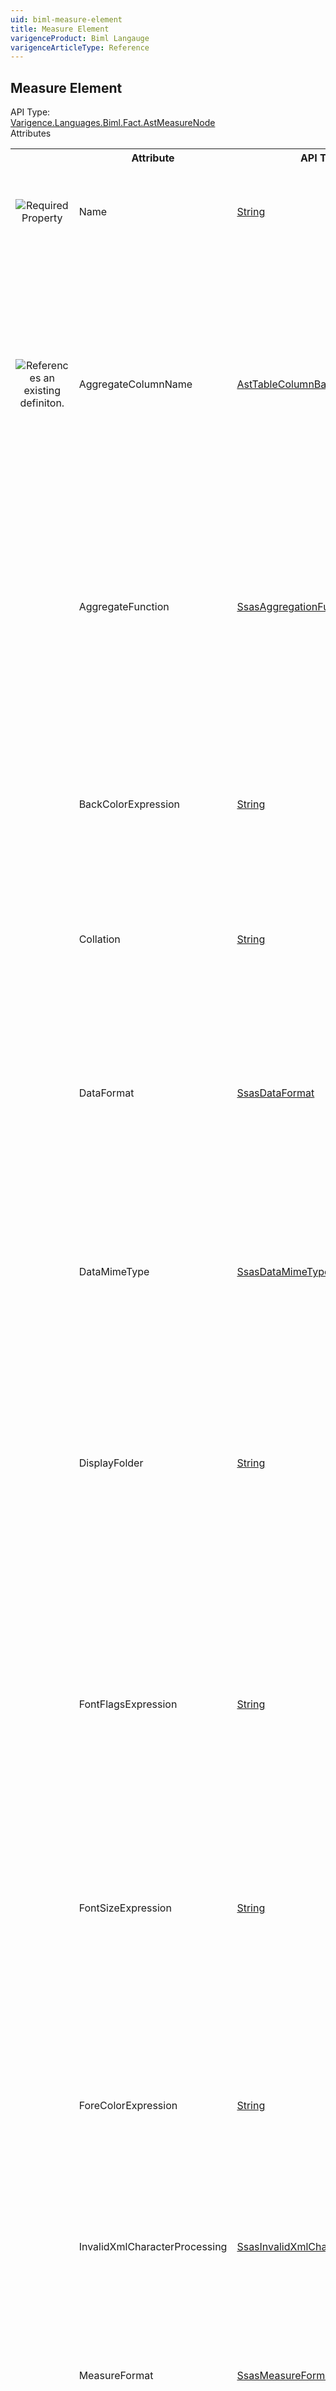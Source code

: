 ```yaml
---
uid: biml-measure-element
title: Measure Element
varigenceProduct: Biml Langauge
varigenceArticleType: Reference
---
```

## Measure Element<div class="AssemblyInfoGroup"><div class="CrossReferenceGroup"><div class="CrossReferenceHeader">API Type:</div><div class="CrossReferenceValue"><a href="../api-reference/Varigence.Languages.Biml.Fact.AstMeasureNode.html">Varigence.Languages.Biml.Fact.AstMeasureNode</a></div></div></div><div class="AttributeGroup"><div class="AttributeGroupHeader">Attributes</div><table id="AttributeList" class="AttributeList"><tbody><tr><th class="AttributeIconColumnHeader">&nbsp;</th><th class="AttributeNameColumnHeader">Attribute</th><th class="AttributeTypeColumnHeader">API Type</th><th class="AttributeDefaultColumnHeader">Default</th><th class="AttributeSummaryColumnHeader">Description</th></tr><tr class="ad0"><td align="center" class="AttributeIcon"><img title="Required Property" src="attributeRequired.png"></td><td class="AttributeName">Name</td><td class="AttributeType"><a href="https://msdn.microsoft.com/en-us/library/System.String.aspx">String</a></td><td class="AttributeDefault">&nbsp;</td><td class="AttributeSummary"><div class ="SummaryItem">Specifies the name of the object.  This name can be used to reference this object from anywhere else in the program.</div></td></tr><tr class="ad1"><td align="center" class="AttributeIcon"><img title="References an existing definiton." src="attributeReference.png"></td><td class="AttributeName">AggregateColumnName</td><td class="AttributeType"><a href="../api-reference/Varigence.Languages.Biml.Table.AstTableColumnBaseNode.html">AstTableColumnBaseNode</a></td><td class="AttributeDefault">&nbsp;</td><td class="AttributeSummary"><div class ="SummaryItem">In cases where a custom MDX expression is not supplied for the measure, an aggregate column is selected to supply the measure value from the underlying data source. Whichever aggregate column is selected will undergo the operation specified by the Aggregate Function property when the measure value is computed for a given query.</div></td></tr><tr class="ad0"><td align="center" class="AttributeIcon"><img title="" src="attribute.png"></td><td class="AttributeName">AggregateFunction</td><td class="AttributeType"><a href="../api-reference/Varigence.Languages.Biml.Cube.SsasAggregationFunction.html">SsasAggregationFunction</a></td><td class="AttributeDefault">Sum</td><td class="AttributeSummary"><div class ="SummaryItem">In cases where a custom MDX expression is not supplied for the measure, an Aggregate Function is the operation that will be applied to the column specified by the Aggregate Column property when the measure value is computed for a given query.</div></td></tr><tr class="ad1"><td align="center" class="AttributeIcon"><img title="" src="attribute.png"></td><td class="AttributeName">BackColorExpression</td><td class="AttributeType"><a href="https://msdn.microsoft.com/en-us/library/System.String.aspx">String</a></td><td class="AttributeDefault">&nbsp;</td><td class="AttributeSummary"><div class ="SummaryItem">This value specifies the color-related display properties of the measure. Arbitrary MDX expressions can be used, and this information is sent to the OLAP client (such as Microsoft Excel) for rendering. It is up to the OLAP client to respect these settings.</div></td></tr><tr class="ad0"><td align="center" class="AttributeIcon"><img title="" src="attribute.png"></td><td class="AttributeName">Collation</td><td class="AttributeType"><a href="https://msdn.microsoft.com/en-us/library/System.String.aspx">String</a></td><td class="AttributeDefault">&nbsp;</td><td class="AttributeSummary"><div class ="SummaryItem">This value specifies which collation method is used by the measure.</div></td></tr><tr class="ad1"><td align="center" class="AttributeIcon"><img title="" src="attribute.png"></td><td class="AttributeName">DataFormat</td><td class="AttributeType"><a href="../api-reference/Varigence.Languages.Biml.Cube.SsasDataFormat.html">SsasDataFormat</a></td><td class="AttributeDefault">Unknown</td><td class="AttributeSummary"><div class ="SummaryItem">This value specifies the formatting requirements of the DataItem element. For the current versions of SQL Server Analysis Services (SSAS), only whitespace trimming is offered as an option. Future versions reserve the right to offer additional DataFormat options. The default setting is None.</div></td></tr><tr class="ad0"><td align="center" class="AttributeIcon"><img title="" src="attribute.png"></td><td class="AttributeName">DataMimeType</td><td class="AttributeType"><a href="../api-reference/Varigence.Languages.Biml.Cube.SsasDataMimeType.html">SsasDataMimeType</a></td><td class="AttributeDefault">None</td><td class="AttributeSummary"><div class ="SummaryItem">This value, where applicable, specifies the Multipurpose Internet Mail Extensions (MIME) type of the data represented by the DataItem element.</div></td></tr><tr class="ad1"><td align="center" class="AttributeIcon"><img title="" src="attribute.png"></td><td class="AttributeName">DisplayFolder</td><td class="AttributeType"><a href="https://msdn.microsoft.com/en-us/library/System.String.aspx">String</a></td><td class="AttributeDefault">&nbsp;</td><td class="AttributeSummary"><div class ="SummaryItem">This value specifies the folder in which the parent element is listed. The default setting is None. The display folder is used by the OLAP client, such as Microsoft Excel, to visualize the measure in context of the larger measure/dimension hierarchy. Display folders enable better organization of measures to ease the navigation of large cubes for end-user analysts.</div></td></tr><tr class="ad0"><td align="center" class="AttributeIcon"><img title="" src="attribute.png"></td><td class="AttributeName">FontFlagsExpression</td><td class="AttributeType"><a href="https://msdn.microsoft.com/en-us/library/System.String.aspx">String</a></td><td class="AttributeDefault">&nbsp;</td><td class="AttributeSummary"><div class ="SummaryItem">This value specifies the font-related display characteristics of the measure, such as font weight and style. Arbitrary MDX expressions can be used, and this information is sent to the OLAP client (such as Microsoft Excel) for rendering. It is up to the OLAP client to respect these settings.</div></td></tr><tr class="ad1"><td align="center" class="AttributeIcon"><img title="" src="attribute.png"></td><td class="AttributeName">FontSizeExpression</td><td class="AttributeType"><a href="https://msdn.microsoft.com/en-us/library/System.String.aspx">String</a></td><td class="AttributeDefault">&nbsp;</td><td class="AttributeSummary"><div class ="SummaryItem">This value specifies the font name to be used for the measure. Arbitrary MDX expressions can be used, and this information is sent to the OLAP client (such as Microsoft Excel) for rendering. It is up to the OLAP client to respect these settings.</div></td></tr><tr class="ad0"><td align="center" class="AttributeIcon"><img title="" src="attribute.png"></td><td class="AttributeName">ForeColorExpression</td><td class="AttributeType"><a href="https://msdn.microsoft.com/en-us/library/System.String.aspx">String</a></td><td class="AttributeDefault">&nbsp;</td><td class="AttributeSummary"><div class ="SummaryItem">This value specifies the color-related display properties of the measure. Arbitrary MDX expressions can be used, and this information is sent to the OLAP client (such as Microsoft Excel) for rendering. It is up to the OLAP client to respect these settings.</div></td></tr><tr class="ad1"><td align="center" class="AttributeIcon"><img title="" src="attribute.png"></td><td class="AttributeName">InvalidXmlCharacterProcessing</td><td class="AttributeType"><a href="../api-reference/Varigence.Languages.Biml.Cube.SsasInvalidXmlCharacterProcessing.html">SsasInvalidXmlCharacterProcessing</a></td><td class="AttributeDefault">Preserve</td><td class="AttributeSummary"><div class ="SummaryItem">This value determines how invalid XML characters in the source data are handled.</div></td></tr><tr class="ad0"><td align="center" class="AttributeIcon"><img title="" src="attribute.png"></td><td class="AttributeName">MeasureFormat</td><td class="AttributeType"><a href="../api-reference/Varigence.Languages.Biml.Cube.SsasMeasureFormat.html">SsasMeasureFormat</a></td><td class="AttributeDefault">Standard</td><td class="AttributeSummary"><div class ="SummaryItem">This value specifies the format string to be used for displaying data in the OLAP client, such as Microsoft Excel. While any Microsoft format string can be provided, several common format strings are offered for convenience.</div></td></tr><tr class="ad1"><td align="center" class="AttributeIcon"><img title="" src="attribute.png"></td><td class="AttributeName">NullProcessing</td><td class="AttributeType"><a href="../api-reference/Varigence.Languages.Biml.Cube.SsasNullProcessing.html">SsasNullProcessing</a></td><td class="AttributeDefault">Automatic</td><td class="AttributeSummary"><div class ="SummaryItem">This value specifies how null values are processed. The default value is Automatic.</div></td></tr><tr class="ad0"><td align="center" class="AttributeIcon"><img title="" src="attribute.png"></td><td class="AttributeName">SsasDataType</td><td class="AttributeType"><a href="../api-reference/Varigence.Languages.Biml.Cube.SsasDataType.html">SsasDataType</a></td><td class="AttributeDefault">Inherited</td><td class="AttributeSummary"><div class ="SummaryItem">This value specifies the type of the measure using the SQL Server Analysis Services (SSAS) type system.  Note that this type may differ from the type of the aggregate column in the underlying data source or the value computed by the specified expression. In those cases, a type cast will automatically be performed on the basis of this property setting when the types are compatible.</div></td></tr><tr class="ad1"><td align="center" class="AttributeIcon"><img title="" src="attribute.png"></td><td class="AttributeName">Trimming</td><td class="AttributeType"><a href="../api-reference/Varigence.Languages.Biml.Cube.SsasTrimming.html">SsasTrimming</a></td><td class="AttributeDefault">Right</td><td class="AttributeSummary"><div class ="SummaryItem">This value specifies how data from the data source is trimmed. The default setting is Right.</div></td></tr><tr class="ad0"><td align="center" class="AttributeIcon"><img title="" src="attribute.png"></td><td class="AttributeName">Visible</td><td class="AttributeType"><a href="https://msdn.microsoft.com/en-us/library/System.Boolean.aspx">Boolean</a></td><td class="AttributeDefault">true</td><td class="AttributeSummary"><div class ="SummaryItem">This value specifies whether the parent element measure is visible. The default value is True.</div></td></tr></tbody></table></div><div class="ChildGroup">### Singleton Children<table id="ChildList" class="ChildList"><tbody><tr><th class="ChildIconColumnHeader">&nbsp;</th><th class="ChildNameColumnHeader">Child</th><th class="ChildTypeColumnHeader">API Type</th><th class="ChildSummaryColumnHeader">Description</th></tr><tr class="cd0"><td align="center" class="ChildIcon"><img title="" src="singletonChild.png"></td><td class="ChildName"><span class="punc">&lt;</span>Expression<span class="punc"> /&gt;</span></td><td class="ChildType"><a href="https://msdn.microsoft.com/en-us/library/System.String.aspx">String</a></td><td class="ChildSummary">String is the .NET Framework String class.  More information can be found at http://msdn.microsoft.com/en-us/library/system.string.aspx.</td></tr></tbody></table></div><div class="ChildGroup">### Collection Children<table id="ChildList" class="ChildList"><tbody><tr><th class="ChildIconColumnHeader">&nbsp;</th><th class="ChildNameColumnHeader">Child</th><th class="ChildTypeColumnHeader">API Type</th><th class="ChildSummaryColumnHeader">Description</th></tr><tr class="cd0"><td align="center" class="ChildIcon"><img title="" src="collectionChild.png"><div class="RequiredIcon" title="Required Child"></div><td class="ChildName"><span class="punc">&lt;</span><a href=Varigence.Languages.Biml.AstNode_Annotations.html">Annotations</a><span class="punc">&gt;</span><br />&nbsp;&nbsp;&nbsp;&nbsp;<span class="punc">&lt;</span><a href=Varigence.Languages.Biml.AstAnnotationNode.html">Annotation</a> <span class="punc">/&gt;</span><br /><span class="punc">&lt;/</span><a href=Varigence.Languages.Biml.AstNode_Annotations.html">Annotations</a><span class="punc">&gt;</span></td><td class="ChildType"><a href="../api-reference/Varigence.Languages.Biml.AstAnnotationNode.html">AstAnnotationNode</a></td><td class="ChildSummary"><div class ="SummaryItem">This is a collection of annotation items that can be used to specify documentation, tags, or other information.  Annotations are particularly useful for storing information about nodes that can be used by BimlScript code.</div></td></tr><tr class="cd1"><td align="center" class="ChildIcon"><img title="" src="collectionChild.png"><div class="RequiredIcon" title="Required Child"></div><td class="ChildName"><span class="punc">&lt;</span><a href=Varigence.Languages.Biml.Fact.AstMeasureNode_Translations.html">Translations</a><span class="punc">&gt;</span><br />&nbsp;&nbsp;&nbsp;&nbsp;<span class="punc">&lt;</span><a href=Varigence.Languages.Biml.Cube.AstTranslationNode.html">Translation</a> <span class="punc">/&gt;</span><br /><span class="punc">&lt;/</span><a href=Varigence.Languages.Biml.Fact.AstMeasureNode_Translations.html">Translations</a><span class="punc">&gt;</span></td><td class="ChildType"><a href="../api-reference/Varigence.Languages.Biml.Cube.AstTranslationNode.html">AstTranslationNode</a></td><td class="ChildSummary"><div class ="SummaryItem">This value contains alternate language versions of measure groups, measures, cube dimension, perspectives, KPIs, actions, named sets, and calculated members associated with a dimension. These are used by client applications such as Microsoft Excel to show values for dimension metadata that are consistent with the language of the end-user.</div></td></tr></tbody></table></div>